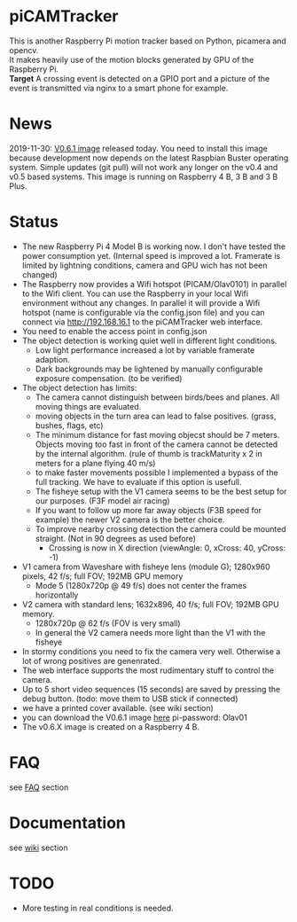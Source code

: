 # piCAMTracker
This is another Raspberry Pi motion tracker based on Python, picamera and opencv.   
It makes heavily use of the motion blocks generated by GPU of the Raspberry Pi.   
**Target** A crossing event is detected on a GPIO port and a picture of the event is transmitted via nginx to a smart phone for example.
# News
2019-11-30: [V0.6.1 image](https://drive.google.com/open?id=1Fpi_nui99XPRcQTTdyLTA8iIdPftlG3G) released today. You need to install this image because development now depends on the latest Raspbian Buster operating system. Simple updates (git pull) will not work any longer on the v0.4 and v0.5 based systems. This image is running on Raspberry 4 B, 3 B and 3 B Plus.
 
# Status
* The new Raspberry Pi 4 Model B is working now. I don't have tested the power consumption yet. (Internal speed is improved a lot. Framerate is limited by lightning conditions, camera and GPU wich has not been changed)
* The Raspberry now provides a Wifi hotspot (PICAM/Olav0101) in parallel to the Wifi client. You can use the Raspberry in your local Wifi environment without any changes. In parallel it will provide a Wifi hotspot (name is configurable via the config.json file) and you can connect via http://192.168.16.1 to the piCAMTracker web interface. 
* You need to enable the access point in config.json
* The object detection is working quiet well in different light conditions.
  * Low light performance increased a lot by variable framerate adaption.
  * Dark backgrounds may be lightened by manually configurable exposure compensation. (to be verified) 
* The object detection has limits: 
  * The camera cannot distinguish between birds/bees and planes. All moving things are evaluated.
  * moving objects in the turn area can lead to false positives. (grass, bushes, flags, etc)
  * The minimum distance for fast moving objecst should be 7 meters. Objects moving too fast in front of the camera cannot be detected by the internal algorithm. (rule of thumb is trackMaturity x 2 in meters for a plane flying 40 m/s)
  * to make faster movements possible I implemented a bypass of the full tracking. We have to evaluate if this option is usefull.
  * The fisheye setup with the V1 camera seems to be the best setup for our purposes. (F3F model air racing)
  * If you want to follow up more far away objects (F3B speed for example) the newer V2 camera is the better choice.
  * To improve nearby crossing detection the camera could be mounted straight. (Not in 90 degrees as used before)
    * Crossing is now in X direction (viewAngle: 0, xCross: 40, yCross: -1)  
* V1 camera from Waveshare with fisheye lens (module G); 1280x960 pixels, 42 f/s; full FOV; 192MB GPU memory
  * Mode 5 (1280x720p @ 49 f/s) does not center the frames horizontally
* V2 camera with standard lens; 1632x896, 40 f/s; full FOV; 192MB GPU memory.
  * 1280x720p @ 62 f/s (FOV is very small)
  * In general the V2 camera needs more light than the V1 with the fisheye
* In stormy conditions you need to fix the camera very well. Otherwise a lot of wrong positives are genenrated.
* The web interface supports the most rudimentary stuff to control the camera.
* Up to 5 short video sequences (15 seconds) are saved by pressing the debug button. (todo: move them  to USB stick if connected)   
* we have a printed cover available. (see wiki section)
* you can download the V0.6.1 image [here](https://drive.google.com/open?id=1Fpi_nui99XPRcQTTdyLTA8iIdPftlG3G-)
  pi-password: Olav01
* The v0.6.X image is created on a Raspberry 4 B.

# FAQ
see [FAQ](https://github.com/barney-NG/piCAMTracker/wiki/FAQ) section

# Documentation
see [wiki](https://github.com/barney-NG/piCAMTracker/wiki) section

# TODO
* More testing in real conditions is needed.
